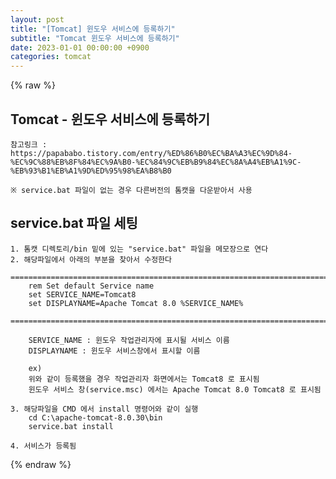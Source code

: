 ```yaml
---
layout: post
title: "[Tomcat] 윈도우 서비스에 등록하기"
subtitle: "Tomcat 윈도우 서비스에 등록하기"
date: 2023-01-01 00:00:00 +0900
categories: tomcat
---
```

{% raw %}
## Tomcat - 윈도우 서비스에 등록하기  
  
	참고링크 : https://papababo.tistory.com/entry/%ED%86%B0%EC%BA%A3%EC%9D%84-%EC%9C%88%EB%8F%84%EC%9A%B0-%EC%84%9C%EB%B9%84%EC%8A%A4%EB%A1%9C-%EB%93%B1%EB%A1%9D%ED%95%98%EA%B8%B0  
  
	※ service.bat 파일이 없는 경우 다른버전의 톰캣을 다운받아서 사용  
  
## service.bat 파일 세팅  
	1. 톰캣 디렉토리/bin 밑에 있는 "service.bat" 파일을 메모장으로 연다  
	2. 해당파일에서 아래의 부분을 찾아서 수정한다  
		==================================================================================================================================================  
		rem Set default Service name  
		set SERVICE_NAME=Tomcat8  
		set DISPLAYNAME=Apache Tomcat 8.0 %SERVICE_NAME%  
		==================================================================================================================================================  
  
		SERVICE_NAME : 윈도우 작업관리자에 표시될 서비스 이름  
		DISPLAYNAME : 윈도우 서비스창에서 표시할 이름  
  
		ex)  
		위와 같이 등록했을 경우 작업관리자 화면에서는 Tomcat8 로 표시됨  
		윈도우 서비스 창(service.msc) 에서는 Apache Tomcat 8.0 Tomcat8 로 표시됨  
  
	3. 해당파일을 CMD 에서 install 명령어와 같이 실행  
		cd C:\apache-tomcat-8.0.30\bin  
		service.bat install  
  
	4. 서비스가 등록됨  
  

{% endraw %}
